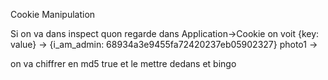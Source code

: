Cookie Manipulation

Si on va dans inspect quon regarde dans Application->Cookie on voit {key: value} -> {i_am_admin: 68934a3e9455fa72420237eb05902327} photo1 ->

on va chiffrer en md5 true et le mettre dedans et bingo

